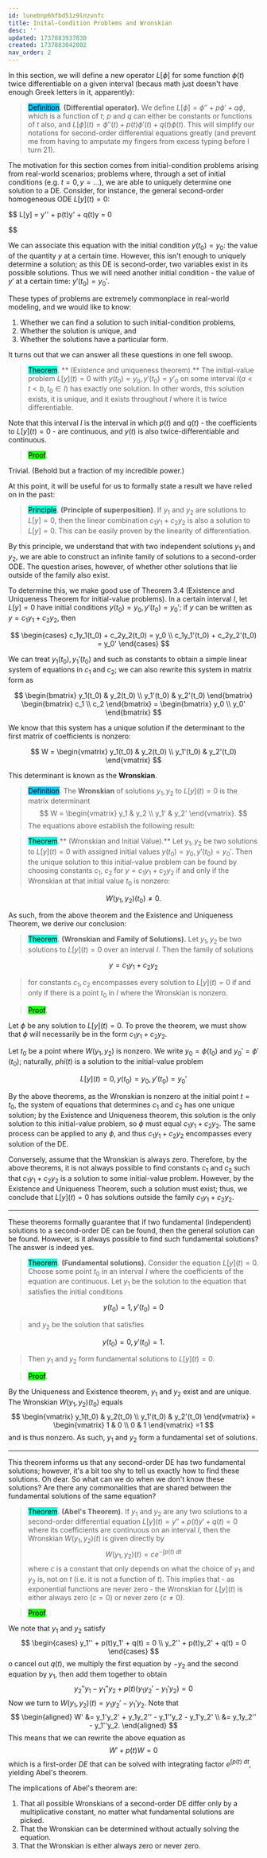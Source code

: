 ```yaml
---
id: lunebnp6hfbd51z9lnzvnfc
title: Inital-Condition Problems and Wronskian
desc: ''
updated: 1737883937830
created: 1737883042002
nav_order: 2
---
```

In this section, we will define a new operator $L[\phi]$ for some function $\phi(t)$ twice differentiable on a given interval (becaus math just doesn't have enough Greek letters in it, apparently):

> <span style="background-color: #03cafc; color: black;">Definition</span>. **(Differential operator).** We define $L[\phi] = \phi'' + p\phi' + q\phi$, which is a function of $t$; $p$ and $q$ can either be constants or functions of $t$ also, and $L[\phi](t) = \phi''(t) + p(t)\phi'(t) + q(t)\phi(t)$. This will simplify our notations for second-order differential equations greatly (and prevent me from having to amputate my fingers from excess typing before I turn 21).

The motivation for this section comes from initial-condition problems arising from real-world scenarios; problems where, through a set of initial conditions (e.g. $t=0, y=...$), we are able to uniquely determine one solution to a DE. Consider, for instance, the general second-order homogeneous ODE $L[y](t) = 0$:

$$
L[y] = y'' + p(t)y' + q(t)y = 0

$$

We can associate this equation with the initial condition $y(t_0) = y_0$: the value of the quantity $y$ at a certain time. However, this isn't enough to uniquely determine a solution; as this DE is second-order, two variables exist in its possible solutions. Thus we will need another initial condition - the value of $y'$ at a certain time: $y'(t_0) = y_0'$.

These types of problems are extremely commonplace in real-world modeling, and we would like to know:

1. Whether we can find a solution to such initial-condition problems,
2. Whether the solution is unique, and
3. Whether the solutions have a particular form.

It turns out that we can answer all these questions in one fell swoop.

> <span style="background-color: #12ffd7; color: black;">Theorem</span>.    ** (Existence and uniqueness theorem).** The initial-value problem $L[y](t) = 0$ with $y(t_0)=y_0, y'(t_0)=y'_0$ on some interval $I (a<t<b, t_0\in I)$ has exactly one solution. In other words, this solution exists, it is unique, and it exists throughout $I$ where it is twice differentiable.

Note that this interval $I$ is the interval in which $p(t)$ and $q(t)$ - the coefficients to $L[y](t)=0$ - are continuous, and $y(t)$ is also twice-differentiable and continuous.

> <span style="background-color: #1eff12; color: black;">Proof</span>.

Trivial. (Behold but a fraction of my incredible power.)

At this point, it will be useful for us to formally state a result we have relied on in the past:

> <span style="background-color: #12ffd7; color: black;">Principle</span>. **(Principle of superposition)**. If $y_1$ and $y_2$ are solutions to $L[y] = 0$, then the linear combination $c_1 y_1 + c_2 y_2$ is also a solution to $L[y] = 0$. This can be easily proven by the linearity of differentiation.

By this principle, we understand that with two independent solutions $y_1$ and $y_2$, we are able to construct an infinite family of solutions to a second-order ODE. The question arises, however, of whether other solutions that lie outside of the family also exist. 

To determine this, we make good use of Theorem 3.4 (Existence and Uniqueness Theorem for initial-value problems). In a certain interval $I$, let $L[y] =0$ have initial conditions $y(t_0) = y_0, y'(t_0) = y_0'$; if $y$ can be written as $y=c_1 y_1 + c_2 y_2$, then

$$
\begin{cases}
        c_1y_1(t_0) + c_2y_2(t_0) = y_0 \\
        c_1y_1'(t_0) + c_2y_2'(t_0) = y_0'
    \end{cases}
$$

We can treat $y_1(t_0), y_1'(t_0)$ and such as constants to obtain a simple linear system of equations in $c_1$ and $c_2$; we can also rewrite this system in matrix form as

$$
\begin{bmatrix}
        y_1(t_0) & y_2(t_0) \\
        y_1'(t_0) & y_2'(t_0) 
    \end{bmatrix}
    \begin{bmatrix}
        c_1 \\
        c_2
    \end{bmatrix}
    =
    \begin{bmatrix}
        y_0 \\
        y_0'
    \end{bmatrix}
$$

We know that this system has a unique solution if the determinant to the first matrix of coefficients is nonzero:

$$
 W = \begin{vmatrix}
        y_1(t_0) & y_2(t_0) \\
        y_1'(t_0) & y_2'(t_0)
    \end{vmatrix}
$$

This determinant is known as the **Wronskian**.

> <span style="background-color: #03cafc; color: black;">Definition</span>. The **Wronskian** of solutions $y_1, y_2$ to $L[y](t) = 0$ is the matrix determinant
$$
 W = \begin{vmatrix}
            y_1 & y_2 \\
            y_1' & y_2'
        \end{vmatrix}.
$$
The equations above establish the following result:

> <span style="background-color: #12ffd7; color: black;">Theorem</span>.** (Wronskian and Initial Value).** Let $y_1, y_2$ be two solutions to $L[y](t)=0$ with assigned initial values $y(t_0)=y_0, y'(t_0)=y_0'$. Then the unique solution to this initial-value problem can be found by choosing constants $c_1$, $c_2$ for $y=c_1 y_1 + c_2 y_2$ if and only if the Wronskian at that initial value $t_0$ is nonzero: 

$$
W(y_1,y_2)(t_0) \neq 0.
$$

As such, from the above theorem and the Existence and Uniqueness Theorem, we derive our conclusion:

> <span style="background-color: #12ffd7; color: black;">Theorem</span>. **(Wronskian and Family of Solutions).** Let $y_1, y_2$ be two solutions to $L[y](t)=0$ over an interval $I$. Then the family of solutions

$$
y = c_1y_1 + c_2y_2
$$

> for constants $c_1, c_2$ encompasses every solution to $L[y](t) = 0$ if and only if there is a point $t_0$ in $I$ where the Wronskian is nonzero.

> <span style="background-color: #1eff12; color: black;">Proof</span>.

Let $\phi$ be any solution to $L[y](t)=0$. To prove the theorem, we must show that $\phi$ will necessarily be in the form $c_1 y_1 + c_2 y_2$.

Let $t_0$ be a point where $W(y_1,y_2)$ is nonzero. We write $y_0 = \phi(t_0)$ and $y_0' = \phi'(t_0)$; naturally, $phi(t)$ is a solution to the initial-value problem

$$
L[y](t) = 0, y(t_0) = y_0, y'(t_0) = y_0'
$$

By the above theorems, as the Wronskian is nonzero at the initial point $t = t_0$, the system of equations that determines $c_1$ and $c_2$ has one unique solution; by the Existence and Uniqueness theorem, this solution is the only solution to this initial-value problem, so $\phi$ must equal $c_1 y_1 + c_2 y_2$. The same process can be applied to any $\phi$, and thus $c_1 y_1 + c_2 y_2$ encompasses every solution of the DE.

Conversely, assume that the Wronskian is always zero. Therefore, by the above theorems, it is not always possible to find constants $c_1$ and $c_2$ such that $c_1y_1 + c_2y_2$ is a solution to some initial-value problem. However, by the Existence and Uniqueness Theorem, such a solution must exist; thus, we conclude that $L[y](t) = 0$ has solutions outside the family $c_1y_1 + c_2y_2$. 

****

These theorems formally guarantee that if two fundamental (independent) solutions to a second-order DE can be found, then the general solution can be found. However, is it always possible to find such fundamental solutions? The answer is indeed yes.


> <span style="background-color: #12ffd7; color: black;">Theorem</span>. **(Fundamental solutions).** Consider the equation $L[y](t)=0$. Choose some point $t_0$ in an interval $I$ where the coefficients of the equation are continuous. Let $y_1$ be the solution to the equation that satisfies the initial conditions

$$
y(t_0) = 1, y'(t_0) =0
$$

> and $y_2$ be the solution that satisfies

$$
y(t_0) = 0, y'(t_0) =1.
$$

> Then $y_1$ and $y_2$ form fundamental solutions to $L[y](t) = 0$.

> <span style="background-color: #1eff12; color: black;">Proof</span>.

By the Uniqueness and Existence theorem, $y_1$ and $y_2$ exist and are unique. The Wronskian $W(y_1, y_2)(t_0)$ equals
$$
        \begin{vmatrix}
            y_1(t_0) & y_2(t_0) \\
            y_1'(t_0) & y_2'(t_0)
        \end{vmatrix}
        = 
        \begin{vmatrix}
            1 & 0 \\
            0 & 1
        \end{vmatrix}
        =1
$$
and is thus nonzero. As such, $y_1$ and $y_2$ form a fundamental set of solutions. 

****

This theorem informs us that any second-order DE has two fundamental solutions; however, it's a bit too shy to tell us exactly how to find these solutions. Oh dear. So what can we do when we don't know these solutions? Are there any commonalities that are shared between the fundamental solutions of the same equation?

> <span style="background-color: #12ffd7; color: black;">Theorem</span>. **(Abel's Theorem).** If $y_1$ and $y_2$ are any two solutions to a second-order differential equation $L[y](t) = y''+p(t)y'+q(t) = 0$ where its coefficients are continuous on an interval $I$, then the Wronskian $W(y_1,y_2)(t)$ is given directly by 
$$
        W(y_1,y_2)(t) = ce^{-\int p(t)\ dt}
$$
> where $c$ is a constant that only depends on what the choice of $y_1$ and $y_2$ is, not on $t$ (i.e. it is not a function of $t$). This implies that - as exponential functions are never zero - the Wronskian for $L[y](t)$ is either always zero ($c=0$) or never zero ($c \neq 0$).

> <span style="background-color: #1eff12; color: black;">Proof</span>.

We note that $y_1$ and $y_2$ satisfy    
$$
\begin{cases}
            y_1'' + p(t)y_1' + q(t) = 0 \\
            y_2'' + p(t)y_2' + q(t) = 0
\end{cases}
$$
o cancel out $q(t)$, we multiply the first equation by $-y_2$ and the second equation by $y_1$, then add them together to obtain
$$
y_2''y_1 - y_1''y_2 + p(t)(y_1y_2' - y_1'y_2) = 0
$$
Now we turn to $W(y_1, y_2)(t) = y_1 y_2' - y_1' y_2$. Note that 
$$
\begin{aligned}
            W' &= y_1'y_2' + y_1y_2'' - y_1''y_2 - y_1'y_2' \\
            &= y_1y_2'' - y_1''y_2.
\end{aligned}
$$
This means that we can rewrite the above equation as
$$
W' + p(t)W = 0
$$
which is a first-order $DE$ that can be solved with integrating factor $e^{\int p(t)\ dt}$, yielding Abel's theorem.

The implications of Abel's theorem are:
1. That all possible Wronskians of a second-order DE differ only by a multiplicative constant, no matter what fundamental solutions are picked.
2. That the Wronskian can be determined without actually solving the equation.
3. That the Wronskian is either always zero or never zero.



